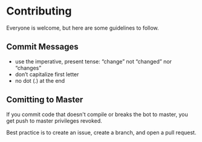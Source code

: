 # Contributing

Everyone is welcome, but here are some guidelines to follow.

## Commit Messages
- use the imperative, present tense: “change” not “changed” nor “changes”
- don’t capitalize first letter
- no dot (.) at the end

## Comitting to Master

If you commit code that doesn't compile or breaks the bot to master, you get push to master privileges revoked.

Best practice is to create an issue, create a branch, and open a pull request.
